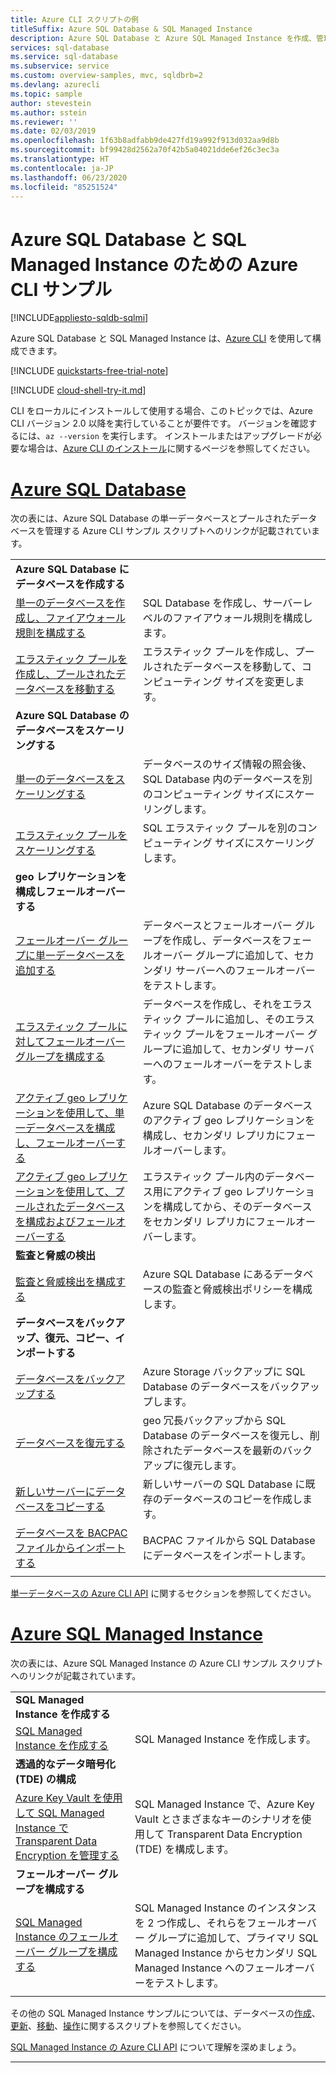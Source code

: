 ```yaml
---
title: Azure CLI スクリプトの例
titleSuffix: Azure SQL Database & SQL Managed Instance
description: Azure SQL Database と Azure SQL Managed Instance を作成、管理するための Azure CLI サンプル スクリプト
services: sql-database
ms.service: sql-database
ms.subservice: service
ms.custom: overview-samples, mvc, sqldbrb=2
ms.devlang: azurecli
ms.topic: sample
author: stevestein
ms.author: sstein
ms.reviewer: ''
ms.date: 02/03/2019
ms.openlocfilehash: 1f63b8adfabb9de427fd19a992f913d032aa9d8b
ms.sourcegitcommit: bf99428d2562a70f42b5a04021dde6ef26c3ec3a
ms.translationtype: HT
ms.contentlocale: ja-JP
ms.lasthandoff: 06/23/2020
ms.locfileid: "85251524"
---
```

# <a name="azure-cli-samples-for-azure-sql-database-and-sql-managed-instance"></a>Azure SQL Database と SQL Managed Instance のための Azure CLI サンプル 
 
[!INCLUDE[appliesto-sqldb-sqlmi](../includes/appliesto-sqldb-sqlmi.md)]

Azure SQL Database と SQL Managed Instance は、<a href="/cli/azure">Azure CLI</a> を使用して構成できます。

[!INCLUDE [quickstarts-free-trial-note](../../../includes/quickstarts-free-trial-note.md)]

[!INCLUDE [cloud-shell-try-it.md](../../../includes/cloud-shell-try-it.md)]

CLI をローカルにインストールして使用する場合、このトピックでは、Azure CLI バージョン 2.0 以降を実行していることが要件です。 バージョンを確認するには、`az --version` を実行します。 インストールまたはアップグレードが必要な場合は、[Azure CLI のインストール](/cli/azure/install-azure-cli)に関するページを参照してください。

# <a name="azure-sql-database"></a>[Azure SQL Database](#tab/single-database)

次の表には、Azure SQL Database の単一データベースとプールされたデータベースを管理する Azure CLI サンプル スクリプトへのリンクが記載されています。 

| | |
|---|---|
|**Azure SQL Database にデータベースを作成する**||
| [単一のデータベースを作成し、ファイアウォール規則を構成する](scripts/create-and-configure-database-cli.md) | SQL Database を作成し、サーバーレベルのファイアウォール規則を構成します。 |
| [エラスティック プールを作成し、プールされたデータベースを移動する](scripts/move-database-between-elastic-pools-cli.md) | エラスティック プールを作成し、プールされたデータベースを移動して、コンピューティング サイズを変更します。 |
|**Azure SQL Database のデータベースをスケーリングする**||
| [単一のデータベースをスケーリングする](scripts/monitor-and-scale-database-cli.md) | データベースのサイズ情報の照会後、SQL Database 内のデータベースを別のコンピューティング サイズにスケーリングします。 |
| [エラスティック プールをスケーリングする](scripts/scale-pool-cli.md) | SQL エラスティック プールを別のコンピューティング サイズにスケーリングします。 |
|**geo レプリケーションを構成しフェールオーバーする**||
| [フェールオーバー グループに単一データベースを追加する](scripts/add-database-to-failover-group-cli.md)| データベースとフェールオーバー グループを作成し、データベースをフェールオーバー グループに追加して、セカンダリ サーバーへのフェールオーバーをテストします。 |
| [エラスティック プールに対してフェールオーバー グループを構成する](../../sql-database/scripts/sql-database-add-elastic-pool-to-failover-group-cli.md) | データベースを作成し、それをエラスティック プールに追加し、そのエラスティック プールをフェールオーバー グループに追加して、セカンダリ サーバーへのフェールオーバーをテストします。 |
| [アクティブ geo レプリケーションを使用して、単一データベースを構成し、フェールオーバーする](../../sql-database/scripts/sql-database-setup-geodr-and-failover-database-cli.md)| Azure SQL Database のデータベースのアクティブ geo レプリケーションを構成し、セカンダリ レプリカにフェールオーバーします。 |
| [アクティブ geo レプリケーションを使用して、プールされたデータベースを構成およびフェールオーバーする](../../sql-database/scripts/sql-database-setup-geodr-and-failover-pool-cli.md)| エラスティック プール内のデータベース用にアクティブ geo レプリケーションを構成してから、そのデータベースをセカンダリ レプリカにフェールオーバーします。 |
| **監査と脅威の検出** |
| [監査と脅威検出を構成する](../../sql-database/scripts/sql-database-auditing-and-threat-detection-cli.md)| Azure SQL Database にあるデータベースの監査と脅威検出ポリシーを構成します。 |
| **データベースをバックアップ、復元、コピー、インポートする**||
| [データベースをバックアップする](../../sql-database/scripts/sql-database-backup-database-cli.md)| Azure Storage バックアップに SQL Database のデータベースをバックアップします。 |
| [データベースを復元する](../../sql-database/scripts/sql-database-restore-database-cli.md)| geo 冗長バックアップから SQL Database のデータベースを復元し、削除されたデータベースを最新のバックアップに復元します。 |
| [新しいサーバーにデータベースをコピーする](../../sql-database/scripts/sql-database-copy-database-to-new-server-cli.md) | 新しいサーバーの SQL Database に既存のデータベースのコピーを作成します。 |
| [データベースを BACPAC ファイルからインポートする](../../sql-database/scripts/sql-database-import-from-bacpac-cli.md)| BACPAC ファイルから SQL Database にデータベースをインポートします。 |
|||

[単一データベースの Azure CLI API](single-database-manage.md#the-azure-cli) に関するセクションを参照してください。

# <a name="azure-sql-managed-instance"></a>[Azure SQL Managed Instance](#tab/managed-instance)

次の表には、Azure SQL Managed Instance の Azure CLI サンプル スクリプトへのリンクが記載されています。

| | |
|---|---|
| **SQL Managed Instance を作成する**||
| [SQL Managed Instance を作成する](../../sql-database/scripts/sql-database-create-configure-managed-instance-cli.md)| SQL Managed Instance を作成します。 |
| **透過的なデータ暗号化 (TDE) の構成**||
| [Azure Key Vault を使用して SQL Managed Instance で Transparent Data Encryption を管理する](../../sql-database/scripts/transparent-data-encryption-byok-sql-managed-instance-cli.md)| SQL Managed Instance で、Azure Key Vault とさまざまなキーのシナリオを使用して Transparent Data Encryption (TDE) を構成します。 |
|**フェールオーバー グループを構成する**||
| [SQL Managed Instance のフェールオーバー グループを構成する](../../sql-database/scripts/sql-database-add-managed-instance-to-failover-group-cli.md) | SQL Managed Instance のインスタンスを 2 つ作成し、それらをフェールオーバー グループに追加して、プライマリ SQL Managed Instance からセカンダリ SQL Managed Instance へのフェールオーバーをテストします。 |
|||

その他の SQL Managed Instance サンプルについては、データベースの[作成](https://blogs.msdn.microsoft.com/sqlserverstorageengine/20../../create-azure-sql-managed-instance-using-azure-cli/)、[更新](https://blogs.msdn.microsoft.com/sqlserverstorageengine/20../../modify-azure-sql-database-managed-instance-using-azure-cli/)、[移動](https://blogs.msdn.microsoft.com/sqlserverstorageengine/20../../cross-instance-point-in-time-restore-in-azure-sql-database-managed-instance/)、[操作](https://medium.com/azure-sqldb-managed-instance/working-with-sql-managed-instance-using-azure-cli-611795fe0b44)に関するスクリプトを参照してください。

[SQL Managed Instance の Azure CLI API](../managed-instance/api-references-create-manage-instance.md#azure-cli-create-and-configure-managed-instances) について理解を深めましょう。

---
